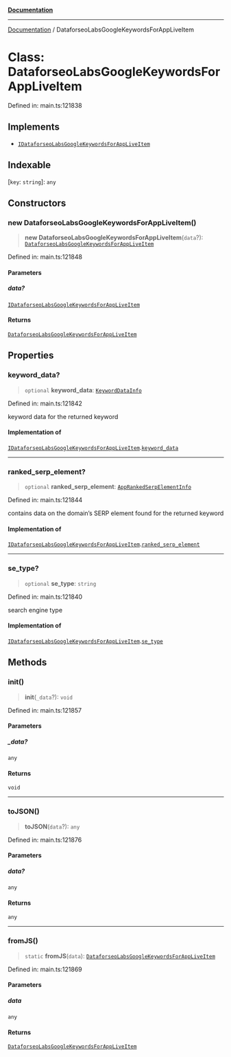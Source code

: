 [**Documentation**](../README.md)

***

[Documentation](../README.md) / DataforseoLabsGoogleKeywordsForAppLiveItem

# Class: DataforseoLabsGoogleKeywordsForAppLiveItem

Defined in: main.ts:121838

## Implements

- [`IDataforseoLabsGoogleKeywordsForAppLiveItem`](../interfaces/IDataforseoLabsGoogleKeywordsForAppLiveItem.md)

## Indexable

\[`key`: `string`\]: `any`

## Constructors

### new DataforseoLabsGoogleKeywordsForAppLiveItem()

> **new DataforseoLabsGoogleKeywordsForAppLiveItem**(`data`?): [`DataforseoLabsGoogleKeywordsForAppLiveItem`](DataforseoLabsGoogleKeywordsForAppLiveItem.md)

Defined in: main.ts:121848

#### Parameters

##### data?

[`IDataforseoLabsGoogleKeywordsForAppLiveItem`](../interfaces/IDataforseoLabsGoogleKeywordsForAppLiveItem.md)

#### Returns

[`DataforseoLabsGoogleKeywordsForAppLiveItem`](DataforseoLabsGoogleKeywordsForAppLiveItem.md)

## Properties

### keyword\_data?

> `optional` **keyword\_data**: [`KeywordDataInfo`](KeywordDataInfo.md)

Defined in: main.ts:121842

keyword data for the returned keyword

#### Implementation of

[`IDataforseoLabsGoogleKeywordsForAppLiveItem`](../interfaces/IDataforseoLabsGoogleKeywordsForAppLiveItem.md).[`keyword_data`](../interfaces/IDataforseoLabsGoogleKeywordsForAppLiveItem.md#keyword_data)

***

### ranked\_serp\_element?

> `optional` **ranked\_serp\_element**: [`AppRankedSerpElementInfo`](AppRankedSerpElementInfo.md)

Defined in: main.ts:121844

contains data on the domain’s SERP element found for the returned keyword

#### Implementation of

[`IDataforseoLabsGoogleKeywordsForAppLiveItem`](../interfaces/IDataforseoLabsGoogleKeywordsForAppLiveItem.md).[`ranked_serp_element`](../interfaces/IDataforseoLabsGoogleKeywordsForAppLiveItem.md#ranked_serp_element)

***

### se\_type?

> `optional` **se\_type**: `string`

Defined in: main.ts:121840

search engine type

#### Implementation of

[`IDataforseoLabsGoogleKeywordsForAppLiveItem`](../interfaces/IDataforseoLabsGoogleKeywordsForAppLiveItem.md).[`se_type`](../interfaces/IDataforseoLabsGoogleKeywordsForAppLiveItem.md#se_type)

## Methods

### init()

> **init**(`_data`?): `void`

Defined in: main.ts:121857

#### Parameters

##### \_data?

`any`

#### Returns

`void`

***

### toJSON()

> **toJSON**(`data`?): `any`

Defined in: main.ts:121876

#### Parameters

##### data?

`any`

#### Returns

`any`

***

### fromJS()

> `static` **fromJS**(`data`): [`DataforseoLabsGoogleKeywordsForAppLiveItem`](DataforseoLabsGoogleKeywordsForAppLiveItem.md)

Defined in: main.ts:121869

#### Parameters

##### data

`any`

#### Returns

[`DataforseoLabsGoogleKeywordsForAppLiveItem`](DataforseoLabsGoogleKeywordsForAppLiveItem.md)
